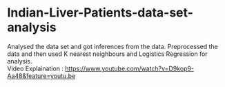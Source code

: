 # Indian-Liver-Patients-data-set-analysis

Analysed the data set and got inferences from the data. Preprocessed the data and then used K nearest neighbours and
Logistics Regression for analysis.<br/>
Video Explaination : https://www.youtube.com/watch?v=D9kop9-Aa48&feature=youtu.be
